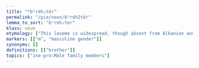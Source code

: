 ```yaml
---
title: "*bʰréh₂tēr"
permalink: "/pie/noun/bʰréh2tēr"
lemma_to_sort: "bʰreh₂ter"
klass: noun
etymology: ["This lexeme is widespread, though absent from Albanian and rare in Anatolian. Because it means \"kinsman\" in Greek, and meant both \"brother\" and \"kinsman, cousin\"  (or \"comrade\") in Celtic (e.g. Old Irish bráthair) and Baltic (e.g. in Latvian and Old Prussian), some suspect it had similarly wider meaning in PIE (even in English \"brother\" is often used to refer to socially-affiliated non-relatives)."]
markers: [["m", "masculine gender"]]
synonyms: []
definitions: [["brother"]]
topics: ["ine-pro:Male family members"]
---
```

